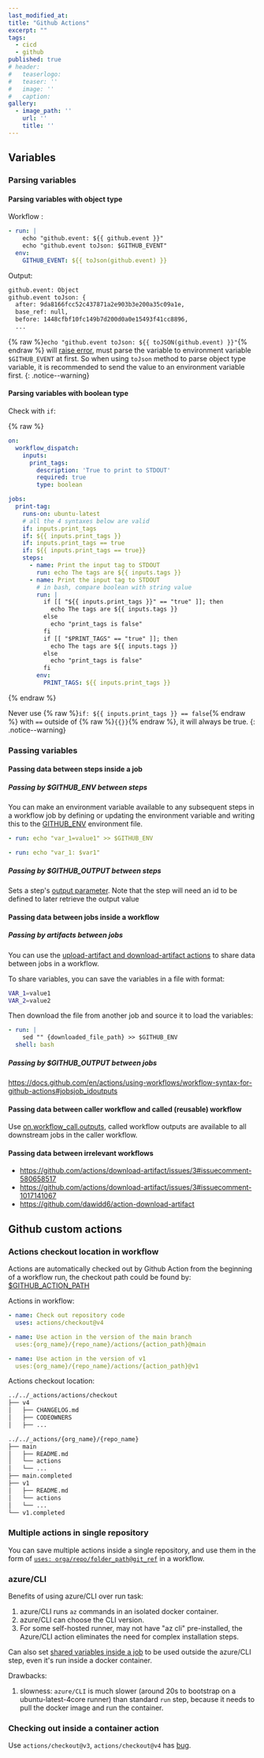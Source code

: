 ```yaml
---
last_modified_at:
title: "Github Actions"
excerpt: ""
tags:
  - cicd
  - github
published: true
# header:
#   teaserlogo:
#   teaser: ''
#   image: ''
#   caption:
gallery:
  - image_path: ''
    url: ''
    title: ''
---
```


## Variables

### Parsing variables

#### Parsing variables with object type

Workflow :

```yaml
- run: |
    echo "github.event: ${{ github.event }}"
    echo "github.event toJson: $GITHUB_EVENT"
  env:
    GITHUB_EVENT: ${{ toJson(github.event) }}
```

Output:

```bash
github.event: Object
github.event toJson: {
  after: 9da8166fcc52c437871a2e903b3e200a35c09a1e,
  base_ref: null,
  before: 1448cfbf10fc149b7d200d0a0e15493f41cc8896,
  ...
```

{% raw %}`echo "github.event toJson: ${{ toJSON(github.event) }}"`{% endraw %} will [raise error](https://github.com/actions/runner/issues/1656#issuecomment-1030077729), must parse the variable to environment variable `$GITHUB_EVENT` at first. So when using `toJson` method to parse object type variable, it is recommended to send the value to an environment variable first.
{: .notice--warning}

#### Parsing variables with boolean type

Check with `if`:

{% raw %}

```yaml
on:
  workflow_dispatch:
    inputs:
      print_tags:
        description: 'True to print to STDOUT'
        required: true
        type: boolean

jobs:
  print-tag:
    runs-on: ubuntu-latest
    # all the 4 syntaxes below are valid
    if: inputs.print_tags
    if: ${{ inputs.print_tags }}
    if: inputs.print_tags == true
    if: ${{ inputs.print_tags == true}}
    steps:
      - name: Print the input tag to STDOUT
        run: echo The tags are ${{ inputs.tags }}
      - name: Print the input tag to STDOUT
        # in bash, compare boolean with string value
        run: |
          if [[ "${{ inputs.print_tags }}" == "true" ]]; then
            echo The tags are ${{ inputs.tags }}
          else
            echo "print_tags is false"
          fi
          if [[ "$PRINT_TAGS" == "true" ]]; then
            echo The tags are ${{ inputs.tags }}
          else
            echo "print_tags is false"
          fi
        env:
          PRINT_TAGS: ${{ inputs.print_tags }}
```

{% endraw %}

Never use {% raw %}`if: ${{ inputs.print_tags }} == false`{% endraw %} with `==` outside of {% raw %}`{{}}`{% endraw %}, it will always be true.
{: .notice--warning}

### Passing variables

#### Passing data between steps inside a job

##### Passing by $GITHUB_ENV between steps

You can make an environment variable available to any subsequent steps in a workflow job by defining or updating the environment variable and writing this to the [GITHUB_ENV](https://docs.github.com/en/actions/using-workflows/workflow-commands-for-github-actions#setting-an-environment-variable) environment file.

```yaml
- run: echo "var_1=value1" >> $GITHUB_ENV

- run: echo "var_1: $var1"
```

##### Passing by $GITHUB_OUTPUT between steps

Sets a step's [output parameter](https://docs.github.com/en/actions/using-workflows/workflow-commands-for-github-actions#setting-an-output-parameter). Note that the step will need an id to be defined to later retrieve the output value

#### Passing data between jobs inside a workflow

##### Passing by artifacts between jobs

You can use the [upload-artifact and download-artifact actions](https://docs.github.com/en/actions/using-workflows/storing-workflow-data-as-artifacts) to share data between jobs in a workflow.

To share variables, you can save the variables in a file with format:

```bash
VAR_1=value1
VAR_2=value2
```

Then download the file from another job and source it to load the variables:

```yaml
- run: |
    sed "" {downloaded_file_path} >> $GITHUB_ENV
  shell: bash
```

##### Passing by $GITHUB_OUTPUT between jobs

<https://docs.github.com/en/actions/using-workflows/workflow-syntax-for-github-actions#jobsjob_idoutputs>

#### Passing data between caller workflow and called (reusable) workflow

Use [on.workflow_call.outputs](https://docs.github.com/en/actions/using-workflows/reusing-workflows#using-outputs-from-a-reusable-workflow), called workflow outputs are available to all downstream jobs in the caller workflow.

#### Passing data between irrelevant workflows

- <https://github.com/actions/download-artifact/issues/3#issuecomment-580658517>
- <https://github.com/actions/download-artifact/issues/3#issuecomment-1017141067>
- <https://github.com/dawidd6/action-download-artifact>

## Github custom actions

### Actions checkout location in workflow

Actions are automatically checked out by Github Action from the beginning of a workflow run, the checkout path could be found by: [$GITHUB_ACTION_PATH](https://docs.github.com/en/actions/learn-github-actions/variables#default-environment-variables)

Actions in workflow:

```yaml
- name: Check out repository code
  uses: actions/checkout@v4

- name: Use action in the version of the main branch
  uses:{org_name}/{repo_name}/actions/{action_path}@main

- name: Use action in the version of v1
  uses:{org_name}/{repo_name}/actions/{action_path}@v1
```

Actions checkout location:

```bash
../../_actions/actions/checkout
├── v4
│   ├── CHANGELOG.md
│   ├── CODEOWNERS
│   ├── ...

../../_actions/{org_name}/{repo_name}
├── main
│   ├── README.md
│   └── actions
│   └── ...
├── main.completed
├── v1
│   ├── README.md
│   └── actions
│   └── ...
└── v1.completed
```

### Multiple actions in single repository

You can save multiple actions inside a single repository, and use them in the form of [`uses: orga/repo/folder_path@git_ref`](https://docs.github.com/en/actions/using-workflows/workflow-syntax-for-github-actions#example-using-a-public-action-in-a-subdirectory) in a workflow.

### azure/CLI

Benefits of using azure/CLI over run task:

1. azure/CLI runs `az` commands in an isolated docker container.
2. azure/CLI can choose the CLI version.
3. For some self-hosted runner, may not have "az cli" pre-installed, the Azure/CLI action eliminates the need for complex installation steps.

Can also set [shared variables inside a job](#sharing-data-between-steps-inside-a-job) to be used outside the azure/CLI step, even it's run inside a docker container.

Drawbacks:

1. slowness: `azure/CLI` is much slower (around 20s to bootstrap on a ubuntu-latest-4core runner) than standard `run` step, because it needs to pull the docker image and run the container.

### Checking out inside a container action

Use `actions/checkout@v3`, `actions/checkout@v4` has [bug](https://github.com/actions/checkout/issues/1474).
